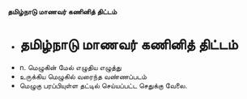 **தமிழ்நாடு மாணவர் கணினித் திட்டம்**
- # தமிழ்நாடு மாணவர் கணினித் திட்டம்
- n. மெழுகின் மேல் எழுதிய எழுத்து
- உருக்கிய மெழுகில் வரைந்த வண்ணப்படம்
- மெழுகு பரப்பியுள்ள தட்டில் செய்யப்பட்ட செதுக்கு வேலை.

